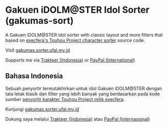 # Gakuen iDOLM@STER Idol Sorter (gakumas-sort)
A Gakuen iDOLM@STER idol sorter with classic layout and more filters that based on [execfera's Touhou Project character sorter](https://tohosort.frelia.my/) source code.

Visit [gakumas.sorter.ufal.my.id](https://gakumas.sorter.ufal.my.id/)

Supports me via [Trakteer (Indonesia)](https://trakteer.id/ufalsalman/tip) or [PayPal (International)](https://paypal.me/ufalsalman)

## Bahasa Indonesia

Sebuah penyortir termutakhirkan untuk idol Gakuen iDOLM@STER dengan tata letak klasik dan  filter yang lebih banyak yang berdasarkan pada kode sumber [penyortir karakter Touhou Project milik execfera](https://tohosort.frelia.my/).

Kunjungi [gakumas.sorter.ufal.my.id](https://gakumas.sorter.ufal.my.id/)

Dukung saya melalui [Trakteer (Indonesia)](https://trakteer.id/ufalsalman/tip) atau [PayPal (Internasional)](https://paypal.me/ufalsalman)
